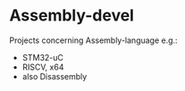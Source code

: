 # Assembly-devel
Projects concerning Assembly-language e.g.:
- STM32-uC
- RISCV, x64
- also Disassembly

